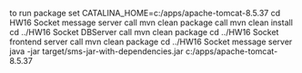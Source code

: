 to run package
set CATALINA_HOME=c:/apps/apache-tomcat-8.5.37
cd HW16 Socket message server
call mvn clean package
call mvn clean install
cd ../HW16 Socket DBServer
call mvn clean package
cd ../HW16 Socket frontend server
call mvn clean package
cd ../HW16 Socket message server
java -jar target/sms-jar-with-dependencies.jar c:/apps/apache-tomcat-8.5.37